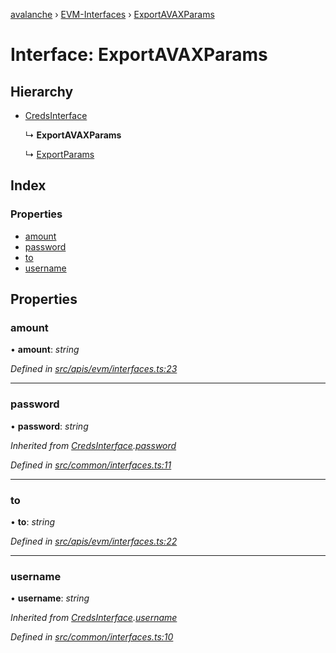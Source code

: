 [avalanche](../README.md) › [EVM-Interfaces](../modules/evm_interfaces.md) › [ExportAVAXParams](evm_interfaces.exportavaxparams.md)

# Interface: ExportAVAXParams

## Hierarchy

* [CredsInterface](common_interfaces.credsinterface.md)

  ↳ **ExportAVAXParams**

  ↳ [ExportParams](evm_interfaces.exportparams.md)

## Index

### Properties

* [amount](evm_interfaces.exportavaxparams.md#amount)
* [password](evm_interfaces.exportavaxparams.md#password)
* [to](evm_interfaces.exportavaxparams.md#to)
* [username](evm_interfaces.exportavaxparams.md#username)

## Properties

###  amount

• **amount**: *string*

*Defined in [src/apis/evm/interfaces.ts:23](https://github.com/ava-labs/avalanchejs/blob/8033096/src/apis/evm/interfaces.ts#L23)*

___

###  password

• **password**: *string*

*Inherited from [CredsInterface](common_interfaces.credsinterface.md).[password](common_interfaces.credsinterface.md#password)*

*Defined in [src/common/interfaces.ts:11](https://github.com/ava-labs/avalanchejs/blob/8033096/src/common/interfaces.ts#L11)*

___

###  to

• **to**: *string*

*Defined in [src/apis/evm/interfaces.ts:22](https://github.com/ava-labs/avalanchejs/blob/8033096/src/apis/evm/interfaces.ts#L22)*

___

###  username

• **username**: *string*

*Inherited from [CredsInterface](common_interfaces.credsinterface.md).[username](common_interfaces.credsinterface.md#username)*

*Defined in [src/common/interfaces.ts:10](https://github.com/ava-labs/avalanchejs/blob/8033096/src/common/interfaces.ts#L10)*
